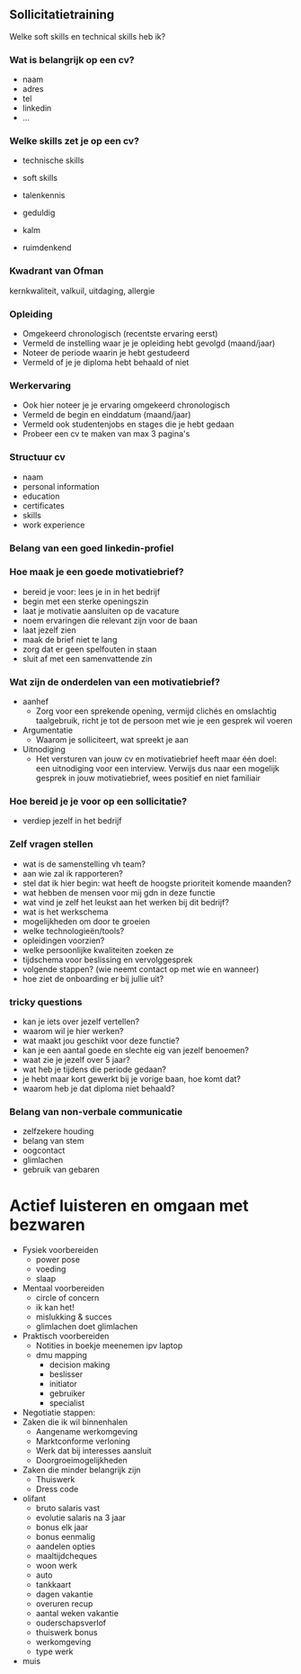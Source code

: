 ## Sollicitatietraining

Welke soft skills en technical skills heb ik?

### Wat is belangrijk op een cv?
- naam
- adres
- tel
- linkedin
- ...

### Welke skills zet je op een cv?
- technische skills
- soft skills
- talenkennis

- geduldig
- kalm
- ruimdenkend

### Kwadrant van Ofman

kernkwaliteit, valkuil, uitdaging, allergie

### Opleiding

- Omgekeerd chronologisch (recentste ervaring eerst)
- Vermeld de instelling waar je je opleiding hebt gevolgd (maand/jaar)
- Noteer de periode waarin je hebt gestudeerd
- Vermeld of je je diploma hebt behaald of niet

### Werkervaring

- Ook hier noteer je je ervaring omgekeerd chronologisch
- Vermeld de begin en einddatum (maand/jaar)
- Vermeld ook studentenjobs en stages die je hebt gedaan
- Probeer een cv te maken van max 3 pagina's

### Structuur cv
- naam
- personal information
- education
- certificates
- skills
- work experience

### Belang van een goed linkedin-profiel

### Hoe maak je een goede motivatiebrief?

- bereid je voor: lees je in in het bedrijf
- begin met een sterke openingszin
- laat je motivatie aansluiten op de vacature
- noem ervaringen die relevant zijn voor de baan
- laat jezelf zien
- maak de brief niet te lang
- zorg dat er geen spelfouten in staan
- sluit af met een samenvattende zin

### Wat zijn de onderdelen van een motivatiebrief?
- aanhef
	- Zorg voor een sprekende opening, vermijd clichés en omslachtig taalgebruik, richt je tot de persoon met wie je een gesprek wil voeren
- Argumentatie
	- Waarom je solliciteert, wat spreekt je aan 
- Uitnodiging
	- Het versturen van jouw cv en motivatiebrief heeft maar één doel: een uitnodiging voor een interview. Verwijs dus naar een mogelijk gesprek in jouw motivatiebrief, wees positief en niet familiair

### Hoe bereid je je voor op een sollicitatie?

- verdiep jezelf in het bedrijf

### Zelf vragen stellen

- wat is de samenstelling vh team?
- aan wie zal ik rapporteren?
- stel dat ik hier begin: wat heeft de hoogste prioriteit komende maanden?
- wat hebben de mensen voor mij gdn in deze functie
- wat vind je zelf het leukst aan het werken bij dit bedrijf?
- wat is het werkschema
- mogelijkheden om door te groeien
- welke technologieën/tools?
- opleidingen voorzien?
- welke persoonlijke kwaliteiten zoeken ze
- tijdschema voor beslissing en vervolggesprek
- volgende stappen? (wie neemt contact op met wie en wanneer)
- hoe ziet de onboarding er bij jullie uit?

### tricky questions

- kan je iets over jezelf vertellen?
- waarom wil je hier werken?
- wat maakt jou geschikt voor deze functie?
- kan je een aantal goede en slechte eig van jezelf benoemen?
- waat zie je jezelf over 5 jaar?
- wat heb je tijdens die periode gedaan?
- je hebt maar kort gewerkt bij je vorige baan, hoe komt dat?
- waarom heb je dat diploma niet behaald?

### Belang van non-verbale communicatie

- zelfzekere houding
- belang van stem
- oogcontact
- glimlachen
- gebruik van gebaren

# Actief luisteren en omgaan met bezwaren

- Fysiek voorbereiden
	- power pose
	- voeding
	- slaap
- Mentaal voorbereiden
	- circle of concern
	- ik kan het!
	- mislukking & succes
	- glimlachen doet glimlachen
- Praktisch voorbereiden
	- Notities in boekje meenemen ipv laptop 
	- dmu mapping
		- decision making
		- beslisser
		- initiator
		- gebruiker
		- specialist
- Negotiatie stappen:
- Zaken die ik wil binnenhalen
	- Aangename werkomgeving
	- Marktconforme verloning
	- Werk dat bij interesses aansluit
	- Doorgroeimogelijkheden
- Zaken die minder belangrijk zijn
	- Thuiswerk
	- Dress code
- olifant
	- bruto salaris vast
	- evolutie salaris na 3 jaar
	- bonus elk jaar
	- bonus eenmalig
	- aandelen opties
	- maaltijdcheques
	- woon werk
	- auto
	- tankkaart
	- dagen vakantie
	- overuren recup
	- aantal weken vakantie
	- ouderschapsverlof
	- thuiswerk bonus
	- werkomgeving
	- type werk
- muis

